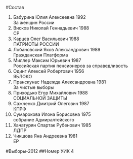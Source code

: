#Состав
1. Бабурина Юлия Алексеевна 1992   
    За женщин России
2. Висков Николай Геннадьевич 1988   
    СР
3. Карцев Олег Васильевич 1988   
    ПАТРИОТЫ РОССИИ
4. Лобановский Яков Александрович 1989   
    Гражданская Платформа
5. Миллер Максим Юрьевич 1987   
    Российская партия пенсионеров за справедливость
6. Одинг Алексей Робертович 1956   
    ЯБЛОКО
7. Пранскунас Надежда Александровна 1981   
    За чистые выборы
8. Приходько Егор Михайлович 1988   
    СОЦИАЛЬНОЙ ЗАЩИТЫ
9. Сажченко Дмитрий Олегович 1987   
    КПРФ
10. Сумарокова Илона Борисовна 1975   
    собрание Адмиралтейского
11. Хачатурян Спартак Рубенович 1985   
    ЛДПР
12. Чикшова Яна Андреевна 1981   
    ЕР

#Выборы-2012
##Номер УИК
4